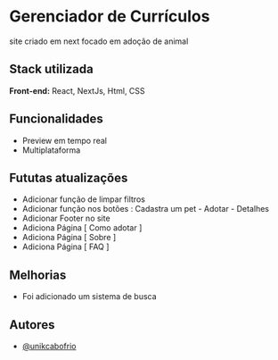 
# Gerenciador de Currículos

site criado em next focado em adoção de animal

## Stack utilizada

**Front-end:** React, NextJs, Html, CSS

<!-- ## Variáveis de Ambiente

Para rodar esse projeto, você vai precisar adicionar as seguintes variáveis de ambiente no seu .env

`API_KEY`

`ANOTHER_API_KEY` -->

## Funcionalidades

- Preview em tempo real
- Multiplataforma

## Fututas atualizações

- Adicionar função de limpar filtros
- Adicionar função nos botões : Cadastra um pet - Adotar - Detalhes
- Adicionar Footer no site
- Adiciona Página [ Como adotar ]
- Adiciona Página [ Sobre ]
- Adiciona Página [ FAQ ]

## Melhorias

- Foi adicionado um sistema de busca

## Autores

- [@unikcabofrio](https://github.com/unikcabofrio)

